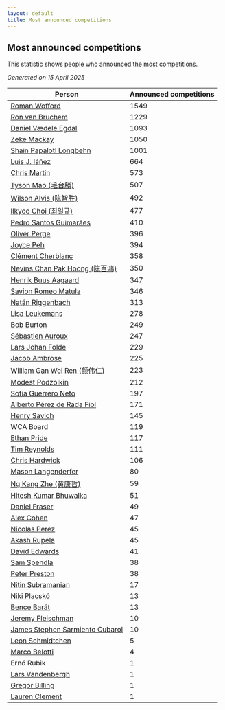 ```yaml
---
layout: default
title: Most announced competitions
---
```

## Most announced competitions
This statistic shows people who announced the most competitions.

*Generated on 15 April 2025*

| Person | Announced competitions |
| --- | --- |
| [Roman Wofford](https://www.worldcubeassociation.org/persons/2017WOFF01) | 1549 |
| [Ron van Bruchem](https://www.worldcubeassociation.org/persons/2003BRUC01) | 1229 |
| [Daniel Vædele Egdal](https://www.worldcubeassociation.org/persons/2013EGDA01) | 1093 |
| [Zeke Mackay](https://www.worldcubeassociation.org/persons/2015MACK06) | 1050 |
| [Shain Papalotl Longbehn](https://www.worldcubeassociation.org/persons/2020LONG05) | 1001 |
| [Luis J. Iáñez](https://www.worldcubeassociation.org/persons/2009PARE02) | 664 |
| [Chris Martin](https://www.worldcubeassociation.org/persons/2013MART03) | 573 |
| [Tyson Mao (毛台勝)](https://www.worldcubeassociation.org/persons/2004MAOT02) | 507 |
| [Wilson Alvis (陈智胜)](https://www.worldcubeassociation.org/persons/2011ALVI01) | 492 |
| [Ilkyoo Choi (최일규)](https://www.worldcubeassociation.org/persons/2008CHOI04) | 477 |
| [Pedro Santos Guimarães](https://www.worldcubeassociation.org/persons/2007GUIM01) | 410 |
| [Olivér Perge](https://www.worldcubeassociation.org/persons/2007PERG01) | 396 |
| [Joyce Peh](https://www.worldcubeassociation.org/persons/2017PEHJ01) | 394 |
| [Clément Cherblanc](https://www.worldcubeassociation.org/persons/2014CHER05) | 358 |
| [Nevins Chan Pak Hoong (陈百鸿)](https://www.worldcubeassociation.org/persons/2010CHAN20) | 350 |
| [Henrik Buus Aagaard](https://www.worldcubeassociation.org/persons/2006BUUS01) | 347 |
| [Savion Romeo Matula](https://www.worldcubeassociation.org/persons/2019MATU03) | 346 |
| [Natán Riggenbach](https://www.worldcubeassociation.org/persons/2011RIGG03) | 313 |
| [Lisa Leukemans](https://www.worldcubeassociation.org/persons/2021LEUK01) | 278 |
| [Bob Burton](https://www.worldcubeassociation.org/persons/2003BURT01) | 249 |
| [Sébastien Auroux](https://www.worldcubeassociation.org/persons/2008AURO01) | 247 |
| [Lars Johan Folde](https://www.worldcubeassociation.org/persons/2018FOLD01) | 229 |
| [Jacob Ambrose](https://www.worldcubeassociation.org/persons/2010AMBR01) | 225 |
| [William Gan Wei Ren (颜伟仁)](https://www.worldcubeassociation.org/persons/2014RENW01) | 223 |
| [Modest Podzolkin](https://www.worldcubeassociation.org/persons/2017PODZ01) | 212 |
| [Sofía Guerrero Neto](https://www.worldcubeassociation.org/persons/2017NETO02) | 197 |
| [Alberto Pérez de Rada Fiol](https://www.worldcubeassociation.org/persons/2011FIOL01) | 171 |
| [Henry Savich](https://www.worldcubeassociation.org/persons/2013SAVI01) | 145 |
| WCA Board | 119 |
| [Ethan Pride](https://www.worldcubeassociation.org/persons/2014PRID01) | 117 |
| [Tim Reynolds](https://www.worldcubeassociation.org/persons/2005REYN01) | 111 |
| [Chris Hardwick](https://www.worldcubeassociation.org/persons/2003HARD01) | 106 |
| [Mason Langenderfer](https://www.worldcubeassociation.org/persons/2013LANG03) | 80 |
| [Ng Kang Zhe (黄康哲)](https://www.worldcubeassociation.org/persons/2016KANG02) | 59 |
| [Hitesh Kumar Bhuwalka](https://www.worldcubeassociation.org/persons/2022BHUW01) | 51 |
| [Daniel Fraser](https://www.worldcubeassociation.org/persons/2020FRAS02) | 49 |
| [Alex Cohen](https://www.worldcubeassociation.org/persons/2015COHE02) | 47 |
| [Nicolas Perez](https://www.worldcubeassociation.org/persons/2017WEST04) | 45 |
| [Akash Rupela](https://www.worldcubeassociation.org/persons/2012RUPE01) | 45 |
| [David Edwards](https://www.worldcubeassociation.org/persons/2010EDWA02) | 41 |
| [Sam Spendla](https://www.worldcubeassociation.org/persons/2015SPEN01) | 38 |
| [Peter Preston](https://www.worldcubeassociation.org/persons/2017PRES02) | 38 |
| [Nitin Subramanian](https://www.worldcubeassociation.org/persons/2014SUBR04) | 17 |
| [Niki Placskó](https://www.worldcubeassociation.org/persons/2008PLAC01) | 13 |
| [Bence Barát](https://www.worldcubeassociation.org/persons/2008BARA01) | 13 |
| [Jeremy Fleischman](https://www.worldcubeassociation.org/persons/2005FLEI01) | 10 |
| [James Stephen Sarmiento Cubarol](https://www.worldcubeassociation.org/persons/2016CUBA02) | 10 |
| [Leon Schmidtchen](https://www.worldcubeassociation.org/persons/2010SCHM01) | 5 |
| [Marco Belotti](https://www.worldcubeassociation.org/persons/2010BELO01) | 4 |
| Ernő Rubik | 1 |
| [Lars Vandenbergh](https://www.worldcubeassociation.org/persons/2003VAND01) | 1 |
| [Gregor Billing](https://www.worldcubeassociation.org/persons/2012BILL01) | 1 |
| [Lauren Clement](https://www.worldcubeassociation.org/persons/2013KLEM01) | 1 |
